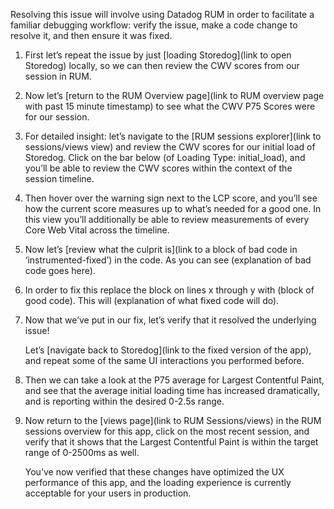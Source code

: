

Resolving this issue will involve using Datadog RUM in order to facilitate a familiar debugging workflow: verify the issue, make a code change to resolve it, and then ensure it was fixed.

1. First let’s repeat the issue by just [loading Storedog](link to open Storedog) locally, so we can then review the CWV scores from our session in RUM.

2. Now let’s [return to the RUM Overview page](link to RUM overview page with past 15 minute timestamp) to see what the CWV P75 Scores were for our session.

3. For detailed insight: let’s navigate to the [RUM sessions explorer](link to sessions/views view) and review the CWV scores for our initial load of Storedog. Click on the bar below (of Loading Type: initial_load), and you’ll be able to review the CWV scores within the context of the session timeline.

4. Then hover over the warning sign next to the LCP score, and you’ll see how the current score measures up to what’s needed for a good one. In this view you’ll additionally be able to review measurements of every Core Web Vital across the timeline.

5. Now let’s [review what the culprit is](link to a block of bad code in ‘instrumented-fixed’) in the code. As you can see (explanation of bad code goes here).

6. In order to fix this replace the block on lines x through y with (block of good code). This will (explanation of what fixed code will do).

7. Now that we’ve put in our fix, let’s verify that it resolved the underlying issue!

    Let’s [navigate back to Storedog](link to the fixed version of the app), and repeat some of the same UI interactions you performed before.

8. Then we can take a look at the P75 average for Largest Contentful Paint, and see that the average initial loading time has increased dramatically, and is reporting within the desired 0-2.5s range. 

9. Now return to the [views page](link to RUM Sessions/views) in the RUM sessions overview for this app, click on the most recent session, and verify that it shows that the Largest Contentful Paint is within the target range of 0-2500ms as well.

    You’ve now verified that these changes have optimized the UX performance of this app, and the loading experience is currently acceptable for your users in production.

